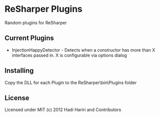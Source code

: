 # ReSharper Plugins

Random plugins for ReSharper

## Current Plugins

* InjectionHappyDetector - Detects when a constructor has more than X interfaces passed in. X is configurable via options dialog


## Installing

Copy the DLL for each Plugin to the ReSharper\bin\Plugins folder

## License

Licensed under MIT (c) 2012  Hadi Hariri and Contributors

